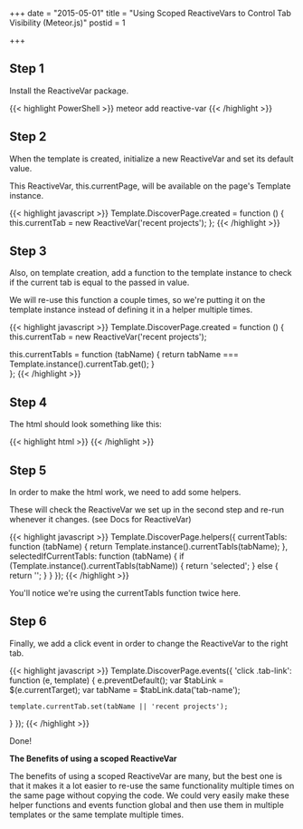 +++
date = "2015-05-01"
title = "Using Scoped ReactiveVars to Control Tab Visibility (Meteor.js)"
postid = 1

+++


## Step 1

Install the ReactiveVar package.

{{< highlight PowerShell >}}
meteor add reactive-var
{{< /highlight >}}


## Step 2

When the template is created, initialize a new ReactiveVar and set its default value.

This ReactiveVar, this.currentPage, will be available on the page's Template instance.


{{< highlight javascript >}}
Template.DiscoverPage.created = function () {
  this.currentTab = new ReactiveVar('recent projects');
};
{{< /highlight >}}

## Step 3

Also, on template creation, add a function to the template instance to check if the current tab is equal to the passed in value.

We will re-use this function a couple times, so we're putting it on the template instance instead of defining it in a helper multiple times.

{{< highlight javascript >}}
Template.DiscoverPage.created = function () {
  this.currentTab = new ReactiveVar('recent projects');

  this.currentTabIs = function (tabName) {
    return tabName === Template.instance().currentTab.get();
  }  
};
{{< /highlight >}}

## Step 4

The html should look something like this:

{{< highlight html >}}
<template name="DiscoverPage">
  <div class="nav">
    <a class="tab-link {{selectedIfCurrentTabIs 'recent projects'}}" href="#" data-tab-name="recent projects">recent projects</a>
    <a class="tab-link {{selectedIfCurrentTabIs 'recent sketches'}}" href="#" data-tab-name="recent sketches">recent sketches</a>
  </div>
  {{#if currentTabIs 'recent projects'}}
    {{> RecentProjects }}
  {{/if}}
  {{#if currentTabIs 'recent sketches'}}
    {{> RecentSketches }}
  {{/if}}
</template>
{{< /highlight >}}

## Step 5

In order to make the html work, we need to add some helpers.

These will check the ReactiveVar we set up in the second step and re-run whenever it changes. (see Docs for ReactiveVar)

{{< highlight javascript >}}
Template.DiscoverPage.helpers({
  currentTabIs: function (tabName) {
    return Template.instance().currentTabIs(tabName);
  },
  selectedIfCurrentTabIs: function (tabName) {
    if (Template.instance().currentTabIs(tabName)) {
      return 'selected';
    } else {
      return '';
    }
  }
});
{{< /highlight >}}

You'll notice we're using the currentTabIs function twice here. 

## Step 6

Finally, we add a click event in order to change the ReactiveVar to the right tab.

{{< highlight javascript >}}
Template.DiscoverPage.events({
  'click .tab-link': function (e, template) {
    e.preventDefault();
    var $tabLink = $(e.currentTarget);
    var tabName = $tabLink.data('tab-name');

    template.currentTab.set(tabName || 'recent projects');
  }
});
{{< /highlight >}}

Done!

**The Benefits of using a scoped ReactiveVar**

The benefits of using a scoped ReactiveVar are many, but the best one is that it makes it a lot easier to re-use the same functionality multiple times on the same page without copying the code. We could very easily make these helper functions and events function global and then use them in multiple templates or the same template multiple times.

